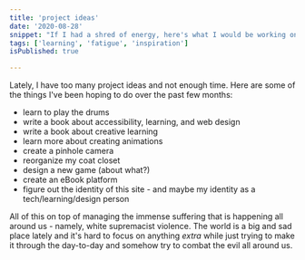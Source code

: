 ```yaml
---
title: 'project ideas'
date: '2020-08-28'
snippet: "If I had a shred of energy, here's what I would be working on."
tags: ['learning', 'fatigue', 'inspiration']
isPublished: true

---
```

Lately, I have too many project ideas and not enough time. Here are some of the things I've been hoping to do over the past few months: 

* learn to play the drums 
* write a book about accessibility, learning, and web design
* write a book about creative learning 
* learn more about creating animations 
* create a pinhole camera
* reorganize my coat closet
* design a new game (about what?)
* create an eBook platform
* figure out the identity of this site - and maybe my identity as a tech/learning/design person

All of this on top of managing the immense suffering that is happening all around us - namely, white supremacist violence. The world is a big and sad place lately and it's hard to focus on anything *extra* while just trying to make it through the day-to-day and somehow try to combat the evil all around us.
